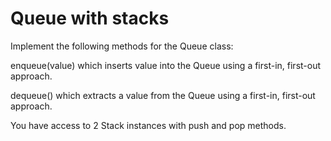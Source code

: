 # Queue with stacks

Implement the following methods for the Queue class:

enqueue(value) which inserts value into the Queue using a first-in, first-out approach.

dequeue() which extracts a value from the Queue using a first-in, first-out approach.

You have access to 2 Stack instances with push and pop methods.
